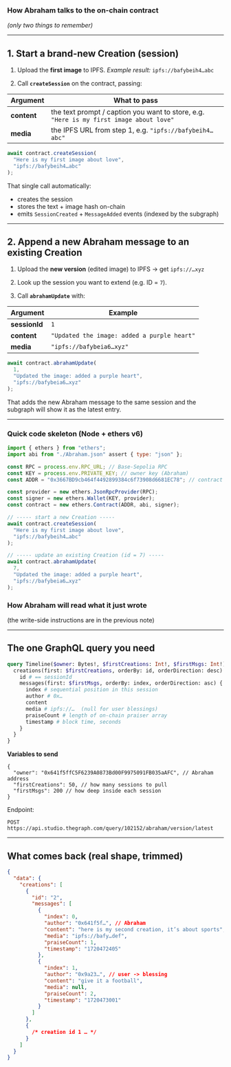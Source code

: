 ### How Abraham talks to the on-chain contract

_(only two things to remember)_

---

## 1. Start a brand-new Creation (session)

1. Upload the **first image** to IPFS.
   _Example result:_ `ipfs://bafybeih4…abc`

2. Call **`createSession`** on the contract, passing:

| Argument    | What to pass                                                                            |
| ----------- | --------------------------------------------------------------------------------------- |
| **content** | the text prompt / caption you want to store, e.g. `"Here is my first image about love"` |
| **media**   | the IPFS URL from step 1, e.g. `"ipfs://bafybeih4…abc"`                                 |

```js
await contract.createSession(
  "Here is my first image about love",
  "ipfs://bafybeih4…abc"
);
```

That single call automatically:

- creates the session
- stores the text + image hash on-chain
- emits `SessionCreated` + `MessageAdded` events (indexed by the subgraph)

---

## 2. Append a new Abraham message to an existing Creation

1. Upload the **new version** (edited image) to IPFS → get `ipfs://…xyz`

2. Look up the session you want to extend (e.g. ID = `7`).

3. Call **`abrahamUpdate`** with:

| Argument      | Example                                     |
| ------------- | ------------------------------------------- |
| **sessionId** | `1`                                         |
| **content**   | `"Updated the image: added a purple heart"` |
| **media**     | `"ipfs://bafybeia6…xyz"`                    |

```js
await contract.abrahamUpdate(
  1,
  "Updated the image: added a purple heart",
  "ipfs://bafybeia6…xyz"
);
```

That adds the new Abraham message to the same session and the subgraph will
show it as the latest entry.

---

### Quick code skeleton (Node + ethers v6)

```js
import { ethers } from "ethers";
import abi from "./Abraham.json" assert { type: "json" };

const RPC = process.env.RPC_URL; // Base-Sepolia RPC
const KEY = process.env.PRIVATE_KEY; // owner key (Abraham)
const ADDR = "0x3667BD9cb464f4492899384c6f73908d6681EC78"; // contract

const provider = new ethers.JsonRpcProvider(RPC);
const signer = new ethers.Wallet(KEY, provider);
const contract = new ethers.Contract(ADDR, abi, signer);

// ----- start a new Creation -----
await contract.createSession(
  "Here is my first image about love",
  "ipfs://bafybeih4…abc"
);

// ----- update an existing Creation (id = 7) -----
await contract.abrahamUpdate(
  7,
  "Updated the image: added a purple heart",
  "ipfs://bafybeia6…xyz"
);
```

### How Abraham will **read** what it just wrote

(the write-side instructions are in the previous note)

---

## The one GraphQL query you need

```graphql
query Timeline($owner: Bytes!, $firstCreations: Int!, $firstMsgs: Int!) {
  creations(first: $firstCreations, orderBy: id, orderDirection: desc) {
    id # == sessionId
    messages(first: $firstMsgs, orderBy: index, orderDirection: asc) {
      index # sequential position in this session
      author # 0x…
      content
      media # ipfs://…  (null for user blessings)
      praiseCount # length of on-chain praiser array
      timestamp # block time, seconds
    }
  }
}
```

**Variables to send**

```jsonc
{
  "owner": "0x641f5ffC5F6239A0873Bd00F9975091FB035aAFC", // Abraham address
  "firstCreations": 50, // how many sessions to pull
  "firstMsgs": 200 // how deep inside each session
}
```

Endpoint:

```
POST https://api.studio.thegraph.com/query/102152/abraham/version/latest
```

---

## What comes back (real shape, trimmed)

```json
{
  "data": {
    "creations": [
      {
        "id": "2",
        "messages": [
          {
            "index": 0,
            "author": "0x641f5f…", // Abraham
            "content": "here is my second creation, it’s about sports",
            "media": "ipfs://bafy…def",
            "praiseCount": 1,
            "timestamp": "1720472405"
          },
          {
            "index": 1,
            "author": "0x9a23…", // user -> blessing
            "content": "give it a football",
            "media": null,
            "praiseCount": 2,
            "timestamp": "1720473001"
          }
        ]
      },
      {
        /* creation id 1 … */
      }
    ]
  }
}
```
